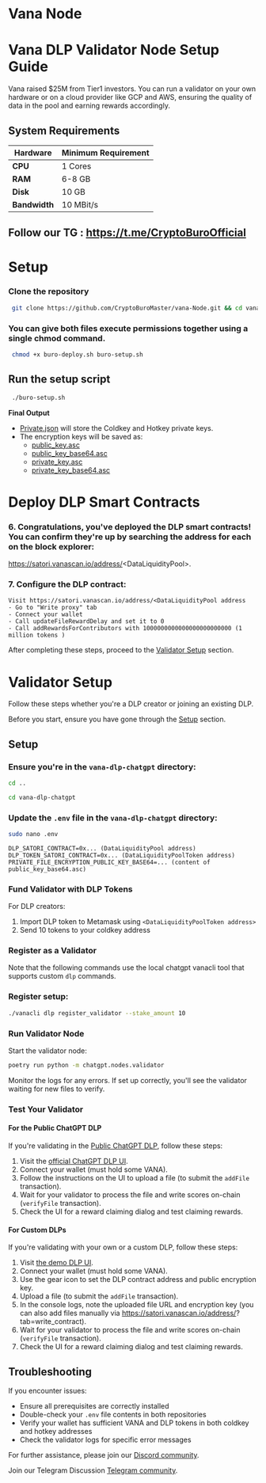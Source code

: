 # Vana Node

# Vana DLP Validator Node Setup Guide

Vana raised $25M from Tier1 investors. You can run a validator on your own hardware or on a cloud provider like GCP and AWS, ensuring the quality of data in the pool and earning rewards accordingly.


## System Requirements

| **Hardware** | **Minimum Requirement** |
|--------------|-------------------------|
| **CPU**      | 1 Cores                 |
| **RAM**      | 6-8 GB                  |
| **Disk**     | 10 GB                   |
| **Bandwidth**| 10 MBit/s               |



## Follow our TG : https://t.me/CryptoBuroOfficial


# Setup

 ### Clone the repository

  ```bash
   git clone https://github.com/CryptoBuroMaster/vana-Node.git && cd vana-Node
  ```


 ### You can give both files execute permissions together using a single chmod command.

  ```bash
   chmod +x buro-deploy.sh buro-setup.sh
  ```


 ## Run the setup script 
 
  ```bash
   ./buro-setup.sh
  ```


**Final Output**

- [Private.json](./private.json) will store the Coldkey and Hotkey private keys.
- The encryption keys will be saved as:
  - [public_key.asc](./public_key.asc)
  - [public_key_base64.asc](./public_key_base64.asc)
  - [private_key.asc](./private_key.asc)
  - [private_key_base64.asc](./private_key_base64.asc)





# Deploy DLP Smart Contracts















### 6. Congratulations, you've deployed the DLP smart contracts! You can confirm they're up by searching the address for each on the block explorer: 
 https://satori.vanascan.io/address/<DataLiquidityPool\>.

### 7. Configure the DLP contract:
    Visit https://satori.vanascan.io/address/<DataLiquidityPool address
    - Go to "Write proxy" tab
    - Connect your wallet
    - Call updateFileRewardDelay and set it to 0
    - Call addRewardsForContributors with 1000000000000000000000000 (1 million tokens )


After completing these steps, proceed to the [Validator Setup](#validator-setup) section.


# Validator Setup

Follow these steps whether you're a DLP creator or joining an existing DLP.

Before you start, ensure you have gone through the [Setup](#Setup) section.

## Setup
### Ensure you're in the `vana-dlp-chatgpt` directory:
   ```bash
   cd ..
   ```
   ```bash
   cd vana-dlp-chatgpt
   ```
   


### Update the `.env` file in the `vana-dlp-chatgpt` directory:

   ```bash
   sudo nano .env
   ```

   ```
   DLP_SATORI_CONTRACT=0x... (DataLiquidityPool address)
   DLP_TOKEN_SATORI_CONTRACT=0x... (DataLiquidityPoolToken address)
   PRIVATE_FILE_ENCRYPTION_PUBLIC_KEY_BASE64=... (content of public_key_base64.asc)
   ```
### Fund Validator with DLP Tokens

For DLP creators:
1. Import DLP token to Metamask using `<DataLiquidityPoolToken address>`
2. Send 10 tokens to your coldkey address


### Register as a Validator

Note that the following commands use the local chatgpt vanacli tool that supports custom `dlp` commands.

### Register setup:
   ```bash
   ./vanacli dlp register_validator --stake_amount 10
   ```


### Run Validator Node

Start the validator node:

```bash
poetry run python -m chatgpt.nodes.validator
```

Monitor the logs for any errors. If set up correctly, you'll see the validator waiting for new files to verify.

### Test Your Validator

#### For the Public ChatGPT DLP

If you're validating in the [Public ChatGPT DLP](gptdatadao.org), follow these steps:

1. Visit the [official ChatGPT DLP UI](https://gptdatadao.org/claim).
2. Connect your wallet (must hold some VANA).
3. Follow the instructions on the UI to upload a file (to submit the `addFile` transaction).
4. Wait for your validator to process the file and write scores on-chain (`verifyFile` transaction).
5. Check the UI for a reward claiming dialog and test claiming rewards.


#### For Custom DLPs

If you're validating with your own or a custom DLP, follow these steps:

1. Visit [the demo DLP UI](https://dlp-ui.vercel.vana.com/claim/upload).
2. Connect your wallet (must hold some VANA).
3. Use the gear icon to set the DLP contract address and public encryption key.
4. Upload a file (to submit the `addFile` transaction).
5. In the console logs, note the uploaded file URL and encryption key (you can also add files manually via https://satori.vanascan.io/address/<DataLiquidityPool address>?tab=write_contract).
6. Wait for your validator to process the file and write scores on-chain (`verifyFile` transaction).
7. Check the UI for a reward claiming dialog and test claiming rewards.



## Troubleshooting

If you encounter issues:
- Ensure all prerequisites are correctly installed
- Double-check your `.env` file contents in both repositories
- Verify your wallet has sufficient VANA and DLP tokens in both coldkey and hotkey addresses
- Check the validator logs for specific error messages

For further assistance, please join our [Discord community](https://discord.com/invite/Wv2vtBazMR).


Join our Telegram Discussion [Telegram community](https://t.me/BuroGroupChat).


